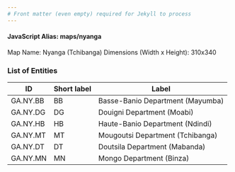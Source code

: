 ```yaml
---
# Front matter (even empty) required for Jekyll to process
---
```


#### JavaScript Alias: maps/nyanga

Map Name: Nyanga (Tchibanga)
Dimensions (Width x Height): 310x340

### List of Entities

| ID       | Short label | Label                            |
| -------- | ----------- | -------------------------------- |
| GA.NY.BB | BB          | Basse-Banio Department (Mayumba) |
| GA.NY.DG | DG          | Douigni Department (Moabi)       |
| GA.NY.HB | HB          | Haute-Banio Department (Ndindi)  |
| GA.NY.MT | MT          | Mougoutsi Department (Tchibanga) |
| GA.NY.DT | DT          | Doutsila Department (Mabanda)    |
| GA.NY.MN | MN          | Mongo Department (Binza)         |
